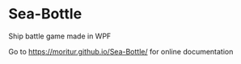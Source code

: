 # Sea-Bottle
Ship battle game made in WPF

Go to  https://moritur.github.io/Sea-Bottle/ for online documentation
